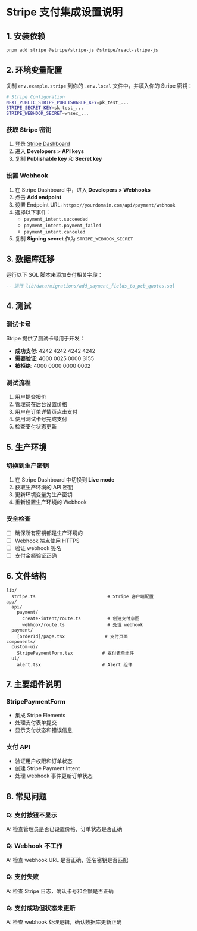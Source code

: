 # Stripe 支付集成设置说明

## 1. 安装依赖

```bash
pnpm add stripe @stripe/stripe-js @stripe/react-stripe-js
```

## 2. 环境变量配置

复制 `env.example.stripe` 到你的 `.env.local` 文件中，并填入你的 Stripe 密钥：

```bash
# Stripe Configuration
NEXT_PUBLIC_STRIPE_PUBLISHABLE_KEY=pk_test_...
STRIPE_SECRET_KEY=sk_test_...
STRIPE_WEBHOOK_SECRET=whsec_...
```

### 获取 Stripe 密钥

1. 登录 [Stripe Dashboard](https://dashboard.stripe.com/)
2. 进入 **Developers > API keys**
3. 复制 **Publishable key** 和 **Secret key**

### 设置 Webhook

1. 在 Stripe Dashboard 中，进入 **Developers > Webhooks**
2. 点击 **Add endpoint**
3. 设置 Endpoint URL: `https://yourdomain.com/api/payment/webhook`
4. 选择以下事件：
   - `payment_intent.succeeded`
   - `payment_intent.payment_failed`
   - `payment_intent.canceled`
5. 复制 **Signing secret** 作为 `STRIPE_WEBHOOK_SECRET`

## 3. 数据库迁移

运行以下 SQL 脚本来添加支付相关字段：

```sql
-- 运行 lib/data/migrations/add_payment_fields_to_pcb_quotes.sql
```

## 4. 测试

### 测试卡号

Stripe 提供了测试卡号用于开发：

- **成功支付**: 4242 4242 4242 4242
- **需要验证**: 4000 0025 0000 3155
- **被拒绝**: 4000 0000 0000 0002

### 测试流程

1. 用户提交报价
2. 管理员在后台设置价格
3. 用户在订单详情页点击支付
4. 使用测试卡号完成支付
5. 检查支付状态更新

## 5. 生产环境

### 切换到生产密钥

1. 在 Stripe Dashboard 中切换到 **Live mode**
2. 获取生产环境的 API 密钥
3. 更新环境变量为生产密钥
4. 重新设置生产环境的 Webhook

### 安全检查

- [ ] 确保所有密钥都是生产环境的
- [ ] Webhook 端点使用 HTTPS
- [ ] 验证 webhook 签名
- [ ] 支付金额验证正确

## 6. 文件结构

```
lib/
  stripe.ts                           # Stripe 客户端配置
app/
  api/
    payment/
      create-intent/route.ts          # 创建支付意图
      webhook/route.ts                # 处理 webhook
  payment/
    [orderId]/page.tsx               # 支付页面
components/
  custom-ui/
    StripePaymentForm.tsx           # 支付表单组件
  ui/
    alert.tsx                       # Alert 组件
```

## 7. 主要组件说明

### StripePaymentForm
- 集成 Stripe Elements
- 处理支付表单提交
- 显示支付状态和错误信息

### 支付 API
- 验证用户权限和订单状态
- 创建 Stripe Payment Intent
- 处理 webhook 事件更新订单状态

## 8. 常见问题

### Q: 支付按钮不显示
A: 检查管理员是否已设置价格，订单状态是否正确

### Q: Webhook 不工作
A: 检查 webhook URL 是否正确，签名密钥是否匹配

### Q: 支付失败
A: 检查 Stripe 日志，确认卡号和金额是否正确

### Q: 支付成功但状态未更新
A: 检查 webhook 处理逻辑，确认数据库更新正确 
